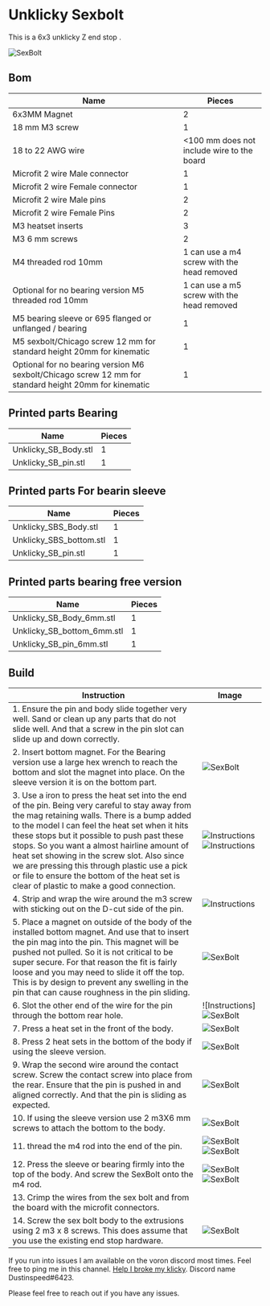 # Unklicky Sexbolt

This is a 6x3 unklicky Z end stop . 

![SexBolt](https://github.com/majarspeed/Unklicky/raw/main/pictures/Unklicky_sexbolt.jpg "Instructions")

## Bom
| Name | Pieces |
| ------ | ------ |
| 6x3MM Magnet | 2|
|18 mm M3 screw| 1|
|18 to 22 AWG wire| <100 mm does not include wire to the board|
|Microfit 2 wire Male connector| 1|
|Microfit 2 wire Female connector| 1|
|Microfit 2 wire Male pins| 2|
|Microfit 2 wire Female Pins| 2|
|M3 heatset inserts| 3|
|M3 6 mm screws| 2|
|M4 threaded rod 10mm| 1 can use a m4 screw with the head removed|
|Optional for no bearing version M5 threaded rod 10mm| 1 can use a m5 screw with the head removed|
|M5 bearing sleeve or 695 flanged or unflanged / bearing| 1|
|M5 sexbolt/Chicago screw 12 mm for standard height 20mm for kinematic| 1| 
|Optional for no bearing version M6 sexbolt/Chicago screw 12 mm for standard height 20mm for kinematic| 1| 



## Printed parts Bearing
| Name | Pieces |
| ------ | ------ |
| Unklicky_SB_Body.stl | 1|
| Unklicky_SB_pin.stl| 1|

## Printed parts For bearin sleeve
| Name | Pieces |
| ------ | ------ |
| Unklicky_SBS_Body.stl | 1|
| Unklicky_SBS_bottom.stl | 1|
| Unklicky_SB_pin.stl| 1|

## Printed parts bearing free version
| Name | Pieces |
| ------ | ------ |
| Unklicky_SB_Body_6mm.stl | 1|
| Unklicky_SB_bottom_6mm.stl | 1|
| Unklicky_SB_pin_6mm.stl| 1|

## Build
| Instruction | Image |
| ------ | ------ |
|1. Ensure the pin and body slide together very well. Sand or clean up any parts that do not slide well. And that a screw in the pin slot can slide up and down correctly.| |  
|2. Insert bottom magnet. For the Bearing version use a large hex wrench to reach the bottom and slot the magnet into place. On the sleeve version it is on the bottom part.  | ![SexBolt](https://github.com/majarspeed/Unklicky/raw/main/pictures/SB_step2.jpg "Instructions")|
|3. Use a iron to press the heat set into the end of the pin. Being very careful to stay away from the mag retaining walls. There is a bump added to the model I can feel the heat set when it hits these stops but it possible to push past these stops. So you want a almost hairline amount of heat set showing in the screw slot. Also since we are pressing this through plastic use a pick or file to ensure the bottom of the heat set is clear of plastic to make a good connection.|![Instructions](https://github.com/majarspeed/Unklicky/raw/main/pictures/HS_fit.jpg "Instructions")![Instructions](https://github.com/majarspeed/Unklicky/raw/main/pictures/HS_Stop.jpg "Instructions")|
|4. Strip and wrap the wire around the m3 screw with sticking out on the D-cut side of the pin.|![Instructions](https://github.com/majarspeed/Unklicky/raw/main/pictures/Ex_pin.jpg "Instructions")|
|5. Place a magnet on outside of the body of the installed bottom magnet. And use that to insert the pin mag into the pin. This magnet will be pushed not pulled. So it is not critical to be super secure. For that reason the fit is fairly loose and you may need to slide it off the top. This is by design to prevent any swelling in the pin that can cause roughness in the pin sliding.|![SexBolt](https://github.com/majarspeed/Unklicky/raw/main/pictures/SB_step5.jpg "Instructions")|
|6. Slot the other end of the wire for the pin through the bottom rear hole.|![Instructions] ![SexBolt](https://github.com/majarspeed/Unklicky/raw/main/pictures/SB_step6.jpg "Instructions")|
|7. Press a heat set in the front of the body. |![SexBolt](https://github.com/majarspeed/Unklicky/raw/main/pictures/SB_step7.jpg "Instructions")
|8. Press 2 heat sets in the bottom of the body if using the sleeve version.| ![SexBolt](https://github.com/majarspeed/Unklicky/raw/main/pictures/SB_step8.jpg "Instructions")|
|9. Wrap the second wire around the contact screw. Screw the contact screw into place from the rear. Ensure that the pin is pushed in and aligned correctly. And that the pin is sliding as expected.| ![SexBolt](https://github.com/majarspeed/Unklicky/raw/main/pictures/SB_step9.jpg "Instructions")|
|10. If using the sleeve version use 2 m3X6 mm screws to attach the bottom to the body.|![SexBolt](https://github.com/majarspeed/Unklicky/raw/main/pictures/SB_step10.jpg "Instructions") | 
|11. thread the m4 rod into the end of the pin.| ![SexBolt](https://github.com/majarspeed/Unklicky/raw/main/pictures/SB_step11.jpg "Instructions") ![SexBolt](https://github.com/majarspeed/Unklicky/raw/main/pictures/SB_step11_2.jpg "Instructions")|
|12. Press the sleeve or bearing firmly into the top of the body. And screw the SexBolt onto the m4 rod.| ![SexBolt](https://github.com/majarspeed/Unklicky/raw/main/pictures/SB_step12.jpg "Instructions") ![SexBolt](https://github.com/majarspeed/Unklicky/raw/main/pictures/SB_step12_2.jpg "Instructions") |
|13. Crimp the wires from the sex bolt and from the board with the microfit connectors.| |
|14. Screw the sex bolt body to the extrusions using 2 m3 x 8 screws. This does assume that you use the existing end stop hardware.| ![SexBolt](https://github.com/majarspeed/Unklicky/raw/main/pictures/SB_step12_2.jpg "Instructions") |


If you run into issues I am available on the voron discord most times. Feel free to ping me in this channel.  [Help I broke my klicky](https://discord.com/channels/460117602945990666/969563854071799818). Discord name Dustinspeed#6423. 

Please feel free to reach out if you have any issues.
